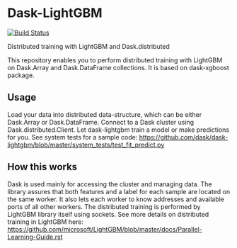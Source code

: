 Dask-LightGBM
=============

[![Build Status](https://github.com/dask/dask-lightgbm/workflows/CI/badge.svg)](https://github.com/dask/dask-lightgbm/actions?query=workflow%3ACI)

Distributed training with LightGBM and Dask.distributed

This repository enables you to perform distributed training with LightGBM on
Dask.Array and Dask.DataFrame collections. It is based on dask-xgboost package.

Usage
-----
Load your data into distributed data-structure, which can be either Dask.Array or Dask.DataFrame.
Connect to a Dask cluster using Dask.distributed.Client.
Let dask-lightgbm train a model or make predictions for you.
See system tests for a sample code:
<https://github.com/dask/dask-lightgbm/blob/master/system_tests/test_fit_predict.py>

How this works
--------------
Dask is used mainly for accessing the cluster and managing data.
The library assures that both features and a label for each sample are located on the same worker.
It also lets each worker to know addresses and available ports of all other workers.
The distributed training is performed by LightGBM library itself using sockets.
See more details on distributed training in LightGBM here:
<https://github.com/microsoft/LightGBM/blob/master/docs/Parallel-Learning-Guide.rst>
